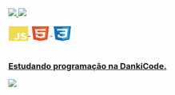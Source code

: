<div>
   <a href="https://github.com/lopesjavascript">
   <img height="180em" src="https://github-readme-stats.vercel.app/api?username=lopesjavascript&show_icons=true&theme=tokyonight&include_all_commits=true&count_private=true"/>
   <img height="180em" src="https://github-readme-stats.vercel.app/api/top-langs/?username=lopesjavascript&layout=compact&langs_count=6&theme=tokyonight"/>
</div>
    
<div style="display: inline_block"><br>
  <img align="center" alt="Js" height="30" width="40" src="https://raw.githubusercontent.com/devicons/devicon/master/icons/javascript/javascript-plain.svg">
  <img align="center" alt="HTML" height="30" width="40" src="https://raw.githubusercontent.com/devicons/devicon/master/icons/html5/html5-original.svg">
  <img align="center" alt="CSS" height="30" width="40" src="https://raw.githubusercontent.com/devicons/devicon/master/icons/css3/css3-original.svg">
</div>
 
<br>
 
### Estudando programação na DankiCode.
 
<div> 
  <a href="https://cursos.dankicode.com/login" target="_blank"><img src="https://danki.thecode.com.br/wp-content/uploads/elementor/thumbs/cropped-cover-1200x675-1-q2eg4og1bly5bwwzrekj6agzrc0bf6z3u9c3lqb3nm.png" target="_blank"></a>
